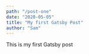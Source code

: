 ```yaml
---
path: "/post-one"
date: "2020-05-05"
title: "My first Gatsby Post"
author: "Sam"
---
```


This is my first Gatsby post